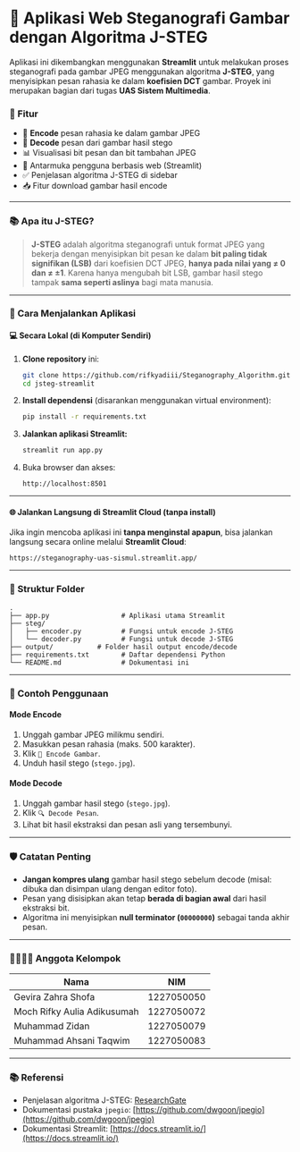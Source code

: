 # 🔐 Aplikasi Web Steganografi Gambar dengan Algoritma J-STEG

Aplikasi ini dikembangkan menggunakan **Streamlit** untuk melakukan proses steganografi pada gambar JPEG menggunakan algoritma **J-STEG**, yang menyisipkan pesan rahasia ke dalam **koefisien DCT** gambar. Proyek ini merupakan bagian dari tugas **UAS Sistem Multimedia**.

### 🔧 Fitur

* 🔐 **Encode** pesan rahasia ke dalam gambar JPEG
* 🔎 **Decode** pesan dari gambar hasil stego
* 📊 Visualisasi bit pesan dan bit tambahan JPEG
* 📁 Antarmuka pengguna berbasis web (Streamlit)
* ✅ Penjelasan algoritma J-STEG di sidebar
* 📥 Fitur download gambar hasil encode

---

### 📚 Apa itu J-STEG?

> **J-STEG** adalah algoritma steganografi untuk format JPEG yang bekerja dengan menyisipkan bit pesan ke dalam **bit paling tidak signifikan (LSB)** dari koefisien DCT JPEG, **hanya pada nilai yang ≠ 0 dan ≠ ±1**. Karena hanya mengubah bit LSB, gambar hasil stego tampak **sama seperti aslinya** bagi mata manusia.

---

### 🚀 Cara Menjalankan Aplikasi

#### 💻 Secara Lokal (di Komputer Sendiri)

1. **Clone repository** ini:

   ```bash
   git clone https://github.com/rifkyadiii/Steganography_Algorithm.git
   cd jsteg-streamlit
   ```

2. **Install dependensi** (disarankan menggunakan virtual environment):

   ```bash
   pip install -r requirements.txt
   ```

3. **Jalankan aplikasi Streamlit:**

   ```bash
   streamlit run app.py
   ```

4. Buka browser dan akses:

   ```
   http://localhost:8501
   ```

---

#### 🌐 Jalankan Langsung di Streamlit Cloud (tanpa install)

Jika ingin mencoba aplikasi ini **tanpa menginstal apapun**, bisa jalankan langsung secara online melalui **Streamlit Cloud**:

```
https://steganography-uas-sismul.streamlit.app/
```

---

### 📂 Struktur Folder

```
.
├── app.py                  # Aplikasi utama Streamlit
├── steg/
│   ├── encoder.py          # Fungsi untuk encode J-STEG
│   └── decoder.py          # Fungsi untuk decode J-STEG
├── output/           # Folder hasil output encode/decode
├── requirements.txt        # Daftar dependensi Python
└── README.md               # Dokumentasi ini
```

---

### 🧪 Contoh Penggunaan

#### Mode Encode

1. Unggah gambar JPEG milikmu sendiri.
2. Masukkan pesan rahasia (maks. 500 karakter).
3. Klik `🔧 Encode Gambar`.
4. Unduh hasil stego (`stego.jpg`).

#### Mode Decode

1. Unggah gambar hasil stego (`stego.jpg`).
2. Klik `🔍 Decode Pesan`.
3. Lihat bit hasil ekstraksi dan pesan asli yang tersembunyi.

---

### 🛡️ Catatan Penting

* **Jangan kompres ulang** gambar hasil stego sebelum decode (misal: dibuka dan disimpan ulang dengan editor foto).
* Pesan yang disisipkan akan tetap **berada di bagian awal** dari hasil ekstraksi bit.
* Algoritma ini menyisipkan **null terminator (`00000000`)** sebagai tanda akhir pesan.

---

### 👨‍👩‍👧‍👦 Anggota Kelompok

| Nama   | NIM       |
| ------ | --------- |
| Gevira Zahra Shofa | 1227050050 |
| Moch Rifky Aulia Adikusumah | 1227050072 |
| Muhammad Zidan | 1227050079 |
| Muhammad Ahsani Taqwim | 1227050083 |

---

### 📚 Referensi

* Penjelasan algoritma J-STEG: [ResearchGate](https://www.researchgate.net/publication/327161300)
* Dokumentasi pustaka `jpegio`: [https://github.com/dwgoon/jpegio](https://github.com/dwgoon/jpegio)
* Dokumentasi Streamlit: [https://docs.streamlit.io/](https://docs.streamlit.io/)
